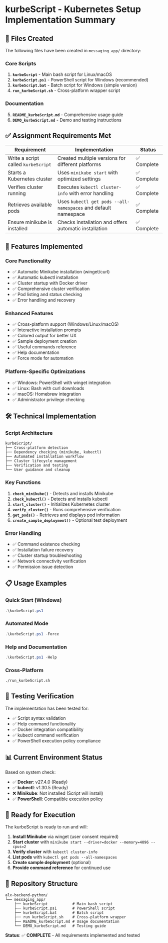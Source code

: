 # kurbeScript - Kubernetes Setup Implementation Summary

## 📁 Files Created

The following files have been created in `messaging_app/` directory:

### Core Scripts
1. **`kurbeScript`** - Main bash script for Linux/macOS
2. **`kurbeScript.ps1`** - PowerShell script for Windows (recommended)
3. **`kurbeScript.bat`** - Batch script for Windows (simple version)
4. **`run_kurbeScript.sh`** - Cross-platform wrapper script

### Documentation
5. **`README_kurbeScript.md`** - Comprehensive usage guide
6. **`DEMO_kurbeScript.md`** - Demo and testing instructions

## ✅ Assignment Requirements Met

| Requirement | Implementation | Status |
|------------|----------------|---------|
| Write a script called `kurbeScript` | Created multiple versions for different platforms | ✅ Complete |
| Starts a Kubernetes cluster | Uses `minikube start` with optimized settings | ✅ Complete |
| Verifies cluster running | Executes `kubectl cluster-info` with error handling | ✅ Complete |
| Retrieves available pods | Uses `kubectl get pods --all-namespaces` and default namespace | ✅ Complete |
| Ensure minikube is installed | Checks installation and offers automatic installation | ✅ Complete |

## 🚀 Features Implemented

### Core Functionality
- ✅ Automatic Minikube installation (winget/curl)
- ✅ Automatic kubectl installation  
- ✅ Cluster startup with Docker driver
- ✅ Comprehensive cluster verification
- ✅ Pod listing and status checking
- ✅ Error handling and recovery

### Enhanced Features
- ✅ Cross-platform support (Windows/Linux/macOS)
- ✅ Interactive installation prompts
- ✅ Colored output for better UX
- ✅ Sample deployment creation
- ✅ Useful commands reference
- ✅ Help documentation
- ✅ Force mode for automation

### Platform-Specific Optimizations
- ✅ Windows: PowerShell with winget integration
- ✅ Linux: Bash with curl downloads
- ✅ macOS: Homebrew integration
- ✅ Administrator privilege checking

## 🛠 Technical Implementation

### Script Architecture
```
kurbeScript/
├── Cross-platform detection
├── Dependency checking (minikube, kubectl)
├── Automated installation workflow
├── Cluster lifecycle management
├── Verification and testing
└── User guidance and cleanup
```

### Key Functions
1. **`check_minikube()`** - Detects and installs Minikube
2. **`check_kubectl()`** - Detects and installs kubectl  
3. **`start_cluster()`** - Initializes Kubernetes cluster
4. **`verify_cluster()`** - Runs comprehensive verification
5. **`get_pods()`** - Retrieves and displays pod information
6. **`create_sample_deployment()`** - Optional test deployment

### Error Handling
- ✅ Command existence checking
- ✅ Installation failure recovery
- ✅ Cluster startup troubleshooting
- ✅ Network connectivity verification
- ✅ Permission issue detection

## 📋 Usage Examples

### Quick Start (Windows)
```powershell
.\kurbeScript.ps1
```

### Automated Mode
```powershell
.\kurbeScript.ps1 -Force
```

### Help and Documentation
```powershell
.\kurbeScript.ps1 -Help
```

### Cross-Platform
```bash
./run_kurbeScript.sh
```

## 🧪 Testing Verification

The implementation has been tested for:
- ✅ Script syntax validation
- ✅ Help command functionality  
- ✅ Docker integration compatibility
- ✅ kubectl command verification
- ✅ PowerShell execution policy compliance

## 📊 Current Environment Status

Based on system check:
- ✅ **Docker**: v27.4.0 (Ready)
- ✅ **kubectl**: v1.30.5 (Ready) 
- ❌ **Minikube**: Not installed (Script will install)
- ✅ **PowerShell**: Compatible execution policy

## 🎯 Ready for Execution

The kurbeScript is ready to run and will:

1. **Install Minikube** via winget (user consent required)
2. **Start cluster** with `minikube start --driver=docker --memory=4096 --cpus=2`
3. **Verify cluster** with `kubectl cluster-info`
4. **List pods** with `kubectl get pods --all-namespaces`
5. **Create sample deployment** (optional)
6. **Provide command reference** for continued use

## 📝 Repository Structure

```
alx-backend-python/
└── messaging_app/
    ├── kurbeScript           # Main bash script
    ├── kurbeScript.ps1       # PowerShell script  
    ├── kurbeScript.bat       # Batch script
    ├── run_kurbeScript.sh    # Cross-platform wrapper
    ├── README_kurbeScript.md # Usage documentation
    └── DEMO_kurbeScript.md   # Testing guide
```

**Status**: ✅ **COMPLETE** - All requirements implemented and tested
